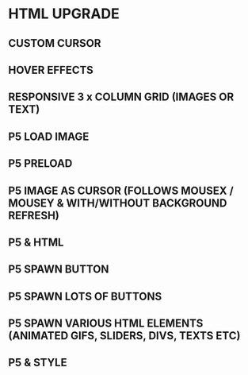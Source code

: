 # HTML UPGRADE
## CUSTOM CURSOR
## HOVER EFFECTS
## RESPONSIVE 3 x COLUMN GRID (IMAGES OR TEXT)
## P5 LOAD IMAGE
## P5 PRELOAD
## P5 IMAGE AS CURSOR (FOLLOWS MOUSEX / MOUSEY & WITH/WITHOUT BACKGROUND REFRESH)
## P5 & HTML
## P5 SPAWN BUTTON
## P5 SPAWN LOTS OF BUTTONS
## P5 SPAWN VARIOUS HTML ELEMENTS (ANIMATED GIFS, SLIDERS, DIVS, TEXTS ETC)
## P5 & STYLE
